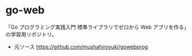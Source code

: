 # go-web

「Go プログラミング実践入門 標準ライブラリでゼロから Web アプリを作る」の学習用リポジトリ。

- 元ソース
  https://github.com/mushahiroyuki/gowebprog

